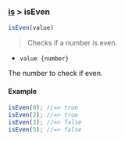 ### [is](../) > isEven

```js
isEven(value)
```

> Checks if a number is even.

- <code>value {number}</code>

The number to check if even.

#### Example
```js
isEven(0); //=> true
isEven(2); //=> true
isEven(3); //=> false
isEven(5); //=> false
```
